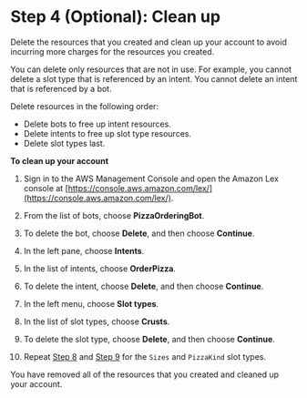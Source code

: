 # Step 4 (Optional): Clean up

Delete the resources that you created and clean up your account to avoid incurring more charges for the resources you created.

You can delete only resources that are not in use. For example, you cannot delete a slot type that is referenced by an intent. You cannot delete an intent that is referenced by a bot.

Delete resources in the following order:
+ Delete bots to free up intent resources.
+ Delete intents to free up slot type resources.
+ Delete slot types last.

**To clean up your account**

1. Sign in to the AWS Management Console and open the Amazon Lex console at [https://console.aws.amazon.com/lex/](https://console.aws.amazon.com/lex/).

1. From the list of bots, choose **PizzaOrderingBot**.

1. To delete the bot, choose **Delete**, and then choose **Continue**.

1. In the left pane, choose **Intents**.

1. In the list of intents, choose **OrderPizza**.

1. To delete the intent, choose **Delete**, and then choose **Continue**.

1. In the left menu, choose **Slot types**.

1. <a name="chooseSlots"></a>In the list of slot types, choose **Crusts**.

1. <a name="deleteSlots"></a>To delete the slot type, choose **Delete**, and then choose **Continue**.

1. Repeat [Step 8](#chooseSlots) and [Step 9](#deleteSlots) for the `Sizes` and `PizzaKind` slot types.

You have removed all of the resources that you created and cleaned up your account.
